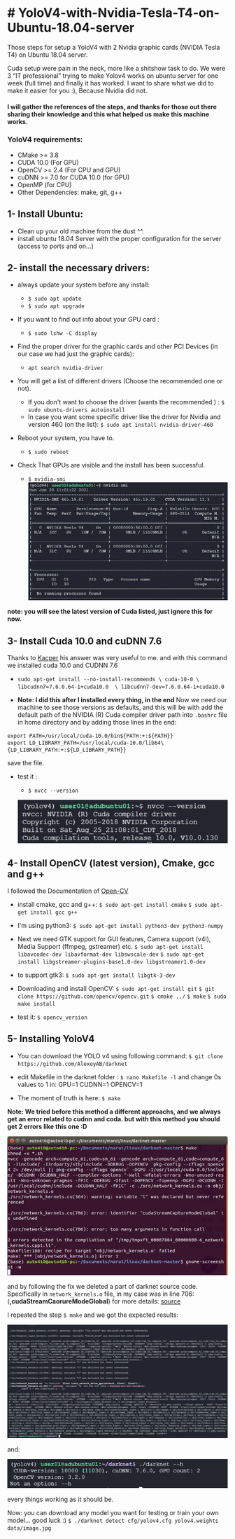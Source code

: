 # # YoloV4-with-Nvidia-Tesla-T4-on-Ubuntu-18.04-server
Those steps for setup a YoloV4 with 2 Nvidia graphic cards (NVIDIA Tesla T4) on Ubuntu 18.04 server.

Cuda setup were pain in the neck, more like a shitshow task to do. 
We were 3 “IT professional” trying to make Yolov4 works on ubuntu server for one week (full time) and finally it has worked.
I want to share what we did to make it easier for you :), Because Nvidia did not.

#### I will gather the references of the steps, and thanks for those out there sharing their knowledge and this what helped us make this machine works.

### YoloV4 requirements:
* CMake >= 3.8
* CUDA 10.0 (For GPU)
* OpenCV >= 2.4 (For CPU and GPU)
* cuDNN >= 7.0 for CUDA 10.0 (for GPU)
* OpenMP (for CPU)
* Other Dependencies: make, git, g++



## 1- Install Ubuntu:
- Clean up your old machine from the dust ^^.
- install ubuntu 18.04 Server with the proper configuration for the server (access to ports and on...)

## 2- install the necessary drivers:
- always update your system before any install:
  - `$ sudo apt update`
  - `$ sudo apt upgrade`
  
- If you want to find out info about your GPU card :
  - ` $ sudo lshw -C display `
  
- Find the proper driver for the graphic cards and other PCI Devices (in our case we had just the graphic cards):
  - ` apt search nvidia-driver `
  
- You will get a list of different drivers (Choose the recommended one or not).
  - If you don't want to choose the driver (wants the recommended ) : `$ sudo ubuntu-drivers autoinstall `
  - In case you want some specific driver like the driver for Nvidia and version 460 (on the list): `$ sudo apt install nvidia-driver-460`
  
- Reboot your system, you have to.
  - ` $ sudo reboot `
- Check That GPUs are visible and the install has been successful.
    - ` $ nvidia-smi `
     ![driver](src/driver.png)

**note: you will see the latest version of Cuda listed, just ignore this for now.**

## 3- Install Cuda 10.0 and cuDNN 7.6
Thanks to [Kacper](https://askubuntu.com/questions/1129483/install-nvidia-drivers-with-cuda-10-0-ubuntu-18-04-and-tensorflow-gpu-1-13) his answer was very useful to me. and with this command we installed cuda 10.0 and CUDNN 7.6
- `sudo apt-get install --no-install-recommends \
    cuda-10-0 \
    libcudnn7=7.6.0.64-1+cuda10.0  \
    libcudnn7-dev=7.6.0.64-1+cuda10.0`
    
- **Note: I did this after I installed every thing, in the end**
Now we need our machine to see those versions as defaults, and this will be with add the default path of the NVIDIA (R) Cuda compiler driver path into `.bashrc` file in home directory and by adding those lines in the end:
```
export PATH=/usr/local/cuda-10.0/bin${PATH:+:${PATH}}
export LD_LIBRARY_PATH=/usr/local/cuda-10.0/lib64\{LD_LIBRARY_PATH:+:${LD_LIBRARY_PATH}}
```
save the file.
- test it :
    - `$ nvcc --version`
    
    ![nvcc](src/nvcc.png)

## 4- Install OpenCV (latest version), Cmake, gcc and g++
I followed the Documentation of [Open-CV](https://docs.opencv.org/master/d2/de6/tutorial_py_setup_in_ubuntu.html)

- install cmake, gcc and g++:
    `$ sudo apt-get install cmake`
    `$ sudo apt-get install gcc g++`

- I'm using python3:
    `$ sudo apt-get install python3-dev python3-numpy`
     
- Next we need GTK support for GUI features, Camera support (v4l), Media Support (ffmpeg, gstreamer) etc.
    `$ sudo apt-get install libavcodec-dev libavformat-dev libswscale-dev`
    `$ sudo apt-get install libgstreamer-plugins-base1.0-dev libgstreamer1.0-dev`
    
- to support gtk3:
    `$ sudo apt-get install libgtk-3-dev`

- Downloading and install OpenCV:
    `$ sudo apt-get install git`
    `$ git clone https://github.com/opencv/opencv.git`
    `$ cmake ../`
    `$ make`
    `$ sudo make install`
    
- test it:
    `$ opencv_version`
    
## 5- Installing YoloV4
- You can download the YOLO v4 using following command:
    `$ git clone https://github.com/AlexeyAB/darknet`
    
- edit Makefile in the darknet folder :
    `$ nano Makefile -l`
    and change 0s values to 1 in: 
        GPU=1
        CUDNN=1
        OPENCV=1
- The moment of truth is here:
    `$ make`
    
**Note: We tried before this method a different approachs, and we always get an error related to cudnn and coda. but with this method you should get 2 errors like this one :D**

![errors](src/errors.png)

and by following the fix we deleted a part of darknet source code. Specifically in `network_kernels.o` file, in my case was in line 706: (**,cudaStreamCaorureModeGlobal**) for more details: [source](https://www.programmersought.com/article/57107862446/)

I repeated the step `$ make` and we got the expected results:

![no-error](src/no-error.png)

and:

![yolo](src/yolo.png)

every things working as it should be.

Now: you can download any model you want for testing or train your own model... good luck :)
`$ ./darknet detect cfg/yolov4.cfg yolov4.weights data/image.jpg`

